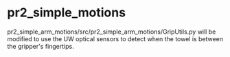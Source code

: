 pr2_simple_motions
==================
pr2_simple_arm_motions/src/pr2_simple_arm_motions/GripUtils.py
will be modified to use the UW optical sensors to detect when the towel is between the gripper's fingertips.
